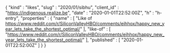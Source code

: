 {
  "kind" : "likes",
  "slug" : "2020/01/sibhu",
  "client_id" : "https://indigenous.realize.be",
  "date" : "2020-01-01T22:52:00Z",
  "h" : "h-entry",
  "properties" : {
    "name" : [ "Like of https://www.reddit.com/r/SiliconValleyHBO/comments/eihhox/happy_new_year_lets_take_the_shortest_optimal/" ],
    "like-of" : [ "https://www.reddit.com/r/SiliconValleyHBO/comments/eihhox/happy_new_year_lets_take_the_shortest_optimal/" ],
    "published" : [ "2020-01-01T22:52:00Z" ]
  }
}

